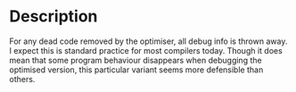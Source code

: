 # Description

For any dead code removed by the optimiser, all debug info is thrown away. I
expect this is standard practice for most compilers today. Though it does
mean that some program behaviour disappears when debugging the optimised
version, this particular variant seems more defensible than others.
